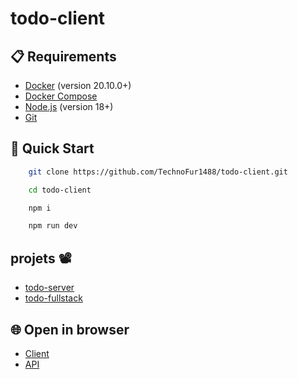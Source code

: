 ﻿# todo-client

## 📋 Requirements

- [Docker](https://www.docker.com/) (version 20.10.0+)
- [Docker Compose](https://docs.docker.com/compose/)
- [Node.js](https://nodejs.org/) (version 18+)
- [Git](https://git-scm.com/)

## 🚀 Quick Start

```bash copy
    git clone https://github.com/TechnoFur1488/todo-client.git

    cd todo-сlient

    npm i

    npm run dev
```

## projets 📽️

- [todo-server](https://github.com/TechnoFur1488/todo-ser.git)
- [todo-fullstack](https://github.com/TechnoFur1488/todo-server.git)

## 🌐 Open in browser


- [Client]([http://localhost:5173](https://todo-client-nikitas-projects-e30fe775.vercel.app))
- [API](http://localhost:5000/api)
